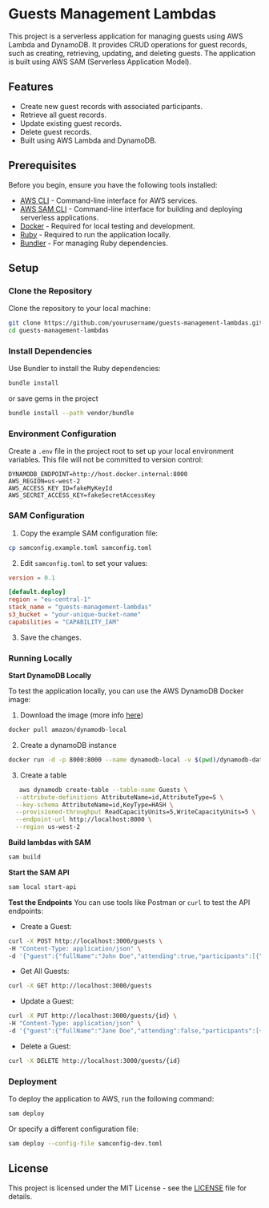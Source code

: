 # Guests Management Lambdas

This project is a serverless application for managing guests using AWS Lambda and DynamoDB. It provides CRUD operations for guest records, such as creating, retrieving, updating, and deleting guests. The application is built using AWS SAM (Serverless Application Model).

## Features

- Create new guest records with associated participants.
- Retrieve all guest records.
- Update existing guest records.
- Delete guest records.
- Built using AWS Lambda and DynamoDB.

## Prerequisites

Before you begin, ensure you have the following tools installed:

- [AWS CLI](https://aws.amazon.com/cli/) - Command-line interface for AWS services.
- [AWS SAM CLI](https://aws.amazon.com/serverless/sam/) - Command-line interface for building and deploying serverless applications.
- [Docker](https://www.docker.com/) - Required for local testing and development.
- [Ruby](https://www.ruby-lang.org/) - Required to run the application locally.
- [Bundler](https://bundler.io/) - For managing Ruby dependencies.

## Setup

### Clone the Repository

Clone the repository to your local machine:

```bash
git clone https://github.com/yourusername/guests-management-lambdas.git
cd guests-management-lambdas
```

### Install Dependencies

Use Bundler to install the Ruby dependencies:

```bash
bundle install
```
or save gems in the project
```bash
bundle install --path vendor/bundle
```

### Environment Configuration

Create a `.env` file in the project root to set up your local environment variables. This file will not be committed to version control:

```plaintext
DYNAMODB_ENDPOINT=http://host.docker.internal:8000
AWS_REGION=us-west-2
AWS_ACCESS_KEY_ID=fakeMyKeyId
AWS_SECRET_ACCESS_KEY=fakeSecretAccessKey
```

### SAM Configuration

1. Copy the example SAM configuration file:

```bash
cp samconfig.example.toml samconfig.toml
```

2. Edit `samconfig.toml` to set your values:
```toml
version = 0.1

[default.deploy]
region = "eu-central-1"
stack_name = "guests-management-lambdas"
s3_bucket = "your-unique-bucket-name"
capabilities = "CAPABILITY_IAM"
```

3. Save the changes.

### Running Locally

**Start DynamoDB Locally**

To test the application locally, you can use the AWS DynamoDB Docker image:

1. Download the image (more info [here](https://docs.aws.amazon.com/amazondynamodb/latest/developerguide/DynamoDBLocal.DownloadingAndRunning.html))
```bash
docker pull amazon/dynamodb-local
```
2. Create a dynamoDB instance
```bash
docker run -d -p 8000:8000 --name dynamodb-local -v $(pwd)/dynamodb-data:/home/dynamodblocal/data amazon/dynamodb-local -jar DynamoDBLocal.jar -sharedDb -dbPath /home/dynamodblocal/data
```

3. Create a table
```bash
   aws dynamodb create-table --table-name Guests \
  --attribute-definitions AttributeName=id,AttributeType=S \
  --key-schema AttributeName=id,KeyType=HASH \
  --provisioned-throughput ReadCapacityUnits=5,WriteCapacityUnits=5 \
  --endpoint-url http://localhost:8000 \
  --region us-west-2
```

**Build lambdas with SAM**
```bash
sam build
```

**Start the SAM API**
```bash
sam local start-api
```

**Test the Endpoints**
You can use tools like Postman or `curl` to test the API endpoints:

- Create a Guest:
```bash
curl -X POST http://localhost:3000/guests \
-H "Content-Type: application/json" \
-d '{"guest":{"fullName":"John Doe","attending":true,"participants":[{"fullName":"Jane Doe","minor":false}]}}'
```
- Get All Guests:
```bash
curl -X GET http://localhost:3000/guests
```

- Update a Guest:
```bash
curl -X PUT http://localhost:3000/guests/{id} \
-H "Content-Type: application/json" \
-d '{"guest":{"fullName":"Jane Doe","attending":false,"participants":[{"fullName":"Jack Doe","minor":true}]}}'
```

- Delete a Guest:
```bash
curl -X DELETE http://localhost:3000/guests/{id}
```

### Deployment

To deploy the application to AWS, run the following command:

```bash
sam deploy
```

Or specify a different configuration file:
```bash
sam deploy --config-file samconfig-dev.toml
```

## License
This project is licensed under the MIT License - see the [LICENSE](https://opensource.org/license/mit) file for details.

